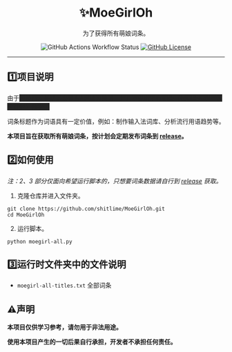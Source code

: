 <h1 align="center">✨MoeGirlOh</h1>

<div align="center">为了获得所有萌娘词条。</div>

<p align="center">
  <img alt="GitHub Actions Workflow Status" src="https://github.com/shitlime/MoeGirlOh/actions/workflows/ci.yml/badge.svg?branch=master">
  <a href="https://github.com/shitlime/MoeGirlOh/blob/master/LICENSE"><img alt="GitHub License" src="https://img.shields.io/github/license/shitlime/MoeGirlOh"></a>
</p>

--------------------------------------------------

## 1️⃣项目说明

由于<span style="background-color: #252525; color: #252525;" onmouseover="this.style.color='white';" onmouseout="this.style.color='#252525';">萌娘百科长期以来官方API较为繁琐，并且不提供所有词条（仅词条标题不包含其他）数据。</span>

词条标题作为词语具有一定价值，例如：制作输入法词库、分析流行用语趋势等。

**本项目旨在获取所有萌娘词条，按计划会定期发布词条到 [release](https://github.com/shitlime/MoeGirlOh/releases)。**


## 2️⃣如何使用

*注：2、3 部分仅面向希望运行脚本的，只想要词条数据请自行到 [release](https://github.com/shitlime/MoeGirlOh/releases) 获取。*

1. 克隆仓库并进入文件夹。
```shell
git clone https://github.com/shitlime/MoeGirlOh.git
cd MoeGirlOh
```

2. 运行脚本。
```shell
python moegirl-all.py
```


## 3️⃣运行时文件夹中的文件说明

+ `moegirl-all-titles.txt`    全部词条


## ⚠️声明

**本项目仅供学习参考，请勿用于非法用途。**  

**使用本项目产生的一切后果自行承担，开发者不承担任何责任。**  
